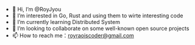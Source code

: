 - 👋 Hi, I’m @RoyJyou
- 👀 I’m interested in Go, Rust and using them to wirte interesting code
- 🌱 I’m currently learning Distributed System
- 💞️ I’m looking to collaborate on some well-known open source projects
- 📫 How to reach me：royraoiscoder@gmail.com

<!---
RoyJyou/RoyJyou is a ✨ special ✨ repository because its `README.md` (this file) appears on your GitHub profile.
You can click the Preview link to take a look at your changes.
--->
